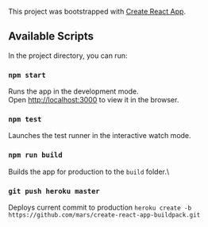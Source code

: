 This project was bootstrapped with [Create React App](https://github.com/facebook/create-react-app).

## Available Scripts

In the project directory, you can run:

### `npm start`
Runs the app in the development mode.\
Open [http://localhost:3000](http://localhost:3000) to view it in the browser.
### `npm test`
Launches the test runner in the interactive watch mode.
### `npm run build`
Builds the app for production to the `build` folder.\
### `git push heroku master`
Deploys current commit to production
`heroku create -b https://github.com/mars/create-react-app-buildpack.git`